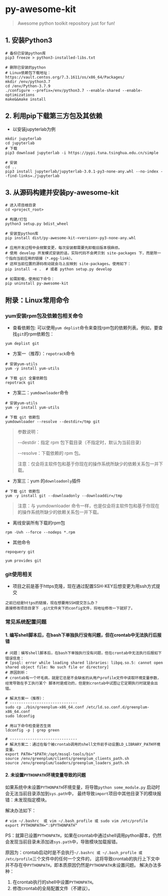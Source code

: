 # py-awesome-kit
> Awesome python toolkit repository just for fun!

## 1. 安装Python3
```shell script
# 备份已安装python库
pip3 freeze > python3-installed-libs.txt

# 删除已安装的python
# Linux依赖包下载地址：https://vault.centos.org/7.3.1611/os/x86_64/Packages/
mkdir /env/python3.7
cd /env/Python-3.7.9
./configure --prefix=/env/python3.7 --enable-shared --enable-optimizations
make&&make install

```

## 2. 利用pip下载第三方包及其依赖
* 以安装jupyterlab为例
```shell
mkdir jupyterlab
cd jupyterlab
# 下载
pip3 download jupyterlab -i https://pypi.tuna.tsinghua.edu.cn/simple

# 安装
cd ..
pip3 install jupyterlab/jupyterlab-3.0.1-py3-none-any.whl --no-index --find-links=./jupyterlab

```

## 3. 从源码构建并安装py-awesome-kit

```shell script
# 进入项目根目录
cd <project_root>

# 构建/打包
python3 setup.py bdist_wheel

# 安装至python库
pip install dist/py-awesome-kit-<version>-py3-none-any.whl

# 应用开发过程中会频繁变更，每次安装都需要先卸载旧版本很麻烦。
# 使用 develop 开发模式安装的话，实际代码不会拷贝到 site-packages 下，而是除一个指向当前应用的链接（*.egg-link）。
# 这样当前位置的源码改动就会马上反映到 site-packages。使用如下：
pip install -e .  # 或者 python setup.py develop

# 如需卸载，使用如下命令：
pip uninstall py-awesome-kit
```

## 附录：Linux常用命令
### yum安装rpm包及依赖包相关命令
* 查看依赖包: 可以使用`yum deplist`命令来查找rpm包的依赖列表。例如，要查找`git`的rpm依赖包：
```shell
yum deplist git
```

* 方案一（推荐）：`repotrack`命令
```shell
# 安装yum-utils
yum -y install yum-utils

# 下载 git 全量依赖包
repotrack git
```

* 方案二：`yumdownloader`命令
```shell
# 安装yum-utils
yum -y install yum-utils

# 下载 git 依赖包
yumdownloader --resolve --destdir=/tmp git
```
> 参数说明：
> 
> --destdir：指定 rpm 包下载目录（不指定时，默认为当前目录）
> 
> --resolve：下载依赖的 rpm 包。
>
> 注意：仅会将主软件包和基于你现在的操作系统所缺少的依赖关系包一并下载。

* 方案三：yum 的`downloadonly`插件
```shell
# 下载 git 依赖包
yum -y install git --downloadonly --downloaddir=/tmp
```
> 注意：与 yumdownloader 命令一样，也是仅会将主软件包和基于你现在的操作系统所缺少的依赖关系包一并下载。

* 离线安装所有下载的rpm包
```shell
rpm -Uvh --force --nodeps *.rpm
```

* 其他命令
```shell
repoquery git

yum provides git
```

### git使用相关
* 项目之前是基于https克隆，现在通过配置SSH-KEY后想变更为用ssh方式提交
```text
之前已经是https的链接，现在想要用SSH提交怎么办？
直接修改项目目录下 .git文件夹下的config文件，将地址修改一下就好了。
```

### 常见系统配置问题
#### 1. 编写shell脚本后，在bash下单独执行没有问题，但在crontab中无法执行后报错
```shell
# 问题：编写shell脚本后，在bash下单独执行没有问题，但在crontab中无法执行后报如下错误信息：
# [psql: error while loading shared libraries: libpq.so.5: cannot open shared object file: No such file or directory]
# 原因剖析：
# crontab有一个坏毛病，就是它总是不会缺省的从用户profile文件中读取环境变量参数，经常导致在手工执行某个 脚本时是成功的，但是到crontab中试图让它定期执行时就是会出错。

# 解决方案一（推荐）：
# ------------------------------
sudo cp ./bin/greenplum-x86_64.conf /etc/ld.so.conf.d/greenplum-x86_64.conf
sudo ldconfig

# 用以下命令检查是否生效
ldconfig -p | grep green

# ------------------------------
# 解决方案二：通过在每个被crontab调用的shell文件前手动设置LD_LIBRARY_PATH环境变量。
export PATH="$PATH:/opt/mssql-tools/bin"
source /env/greenplum/clients/greenplum_clients_path.sh
source /env/greenplum/loaders/greenplum_loaders_path.sh

```

#### 2. 未设置`PYTHONPATH`环境变量导致的问题
如果系统中未设置`PYTHONPATH`环境变量，将导致`python some_module.py` 启动时会无法当前目录添加到`sys.path`中，
最终导致`import`项目中其他目录下的模块报错：未发现指定模块。

解决办法如下：
```shell
# vim ~/.bashrc  或 vim ~/.bash_profile 或 sudo vim /etc/profile
export PYTHONPATH=":$PYTHONPATH"
```
PS：就算已设置`PYTHONPATH`，如果在crontab中通过shell调用python脚本，仍然会发现当前目录未添加进`sys.path`中，导致模块加载报错。

原因为：crontab启动时是不会执行`~/.bashrc 或 ~/.bash_profile 或 /etc/profile`三个文件中的任何一个文件的，
这将导致crontab的执行上下文中并不存在中`PYTHONPATH`，即本质原因仍然是`PYTHONPATH`未设置问题。
解决办法多种：
1. 在crontab执行的shell中设置`PYTHONPATH`。
2. 修改crontab的全局配置文件（不建议）。


